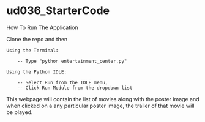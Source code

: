 # ud036_StarterCode

How To Run The Application

 Clone the repo and then

    Using the Terminal:

        -- Type "python entertainment_center.py"

    Using the Python IDLE:

        -- Select Run from the IDLE menu,
        -- Click Run Module from the dropdown list

This webpage will contain the list of movies along with the poster image and when clicked on a any particular poster image, the trailer of that movie will be played.

